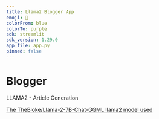 ```yaml
---
title: Llama2 Blogger App
emoji: 📝
colorFrom: blue
colorTo: purple
sdk: streamlit
sdk_version: 1.29.0
app_file: app.py
pinned: false
---
```


# Blogger

LLAMA2 - Article Generation  

[The TheBloke/Llama-2-7B-Chat-GGML llama2 model used](https://huggingface.co/TheBloke/Llama-2-7B-Chat-GGML)